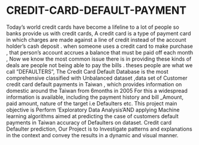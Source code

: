 # CREDIT-CARD-DEFAULT-PAYMENT
Today’s world credit cards have become a lifeline to a lot of people so banks provide us with credit cards, A credit card is a type of payment card in which charges are made against a line of credit instead of the account holder’s cash deposit . when someone uses a credit card to make purchase , that person’s account accrues a balance that must be paid off each month , Now we know the most common issue there is in providing these kinds of deals are people not being able to pay the bills . theses people are what we call ”DEFAULTERS”, The Credit Card Default Database is the most comprehensive classified with Unbalanced dataset ,data set of Customer credit card default payments in Taiwan , which provides information on domestic around the Taiwan from 6months in 2005 For this a widespread information is available, including the payment history and bill _Amount, paid amount, nature of the target i.e Defaulters etc. This project main objective is Perform ‘Exploratory Data Analysis’AND applying Machine learning algorithms aimed at predicting the case of customers default payments in Taiwan accuracy of Defaulters on dataset. Credit card Defaulter prediction, Our Project is to Investigate patterns and explanations in the context and convey the results in a dynamic and visual manner.
